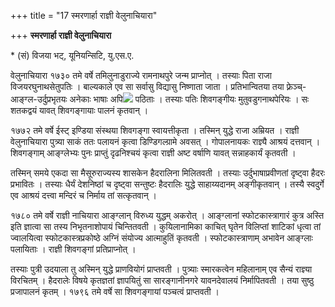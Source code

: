 +++
title = "17 स्मरणार्हा राज्ञी वेलुनाचियारा"

+++
**स्मरणार्हा राज्ञी वेलुनाचियारा**

\* (सं) विजया भट्, यूनियन्सिटि, यु.एस.ए.

वेलुनाचियारा १७३० तमे वर्षे तमिलुनाडुराज्ये रामनाथपुरे जन्म प्राप्नोत् । तस्याः पिता राजा विजयरघुनाथसेतुपतिः । बाल्यकाले एव सा सर्वासु विद्यासु निष्णाता जाता । प्रतिभान्वितया तया फ़्रेञ्च्-आङ्ग्ल-उर्दुप्रभृतयः अनेकाः भाषाः अपि![](magazine_images/img-1661869683Bal2.jpg) पठिताः । तस्याः पतिः शिवगङ्गीयः मुतुवडुगनाथपेरियः । सः शतकद्वयं यावत् शिवगङ्गायाः पालनं कृतवान् ।

१७७२ तमे वर्षे ईस्ट् इण्डिया संस्थया शिवगङ्गा स्वायत्तीकृता । तस्मिन् युद्धे राजा अम्रियत । राज्ञी वेलुनाचियारा पुत्र्या साकं ततः पलायनं कृत्वा डिण्डिगल्ग्रामे अवसत् । गोपालनायकः राज्ञ्यै आश्रयं दत्तवान् । शिवगङ्गाम् आङ्ग्लेभ्यः पुनः प्राप्तुं दृढनिश्चयं कृत्वा राज्ञी अष्ट वर्षाणि यावत् सन्नाहकार्यं कृतवती ।

तस्मिन् समये एकदा सा मैसूरुराज्यस्य शासकेन हैदरालिना मिलितवती । तस्याः उर्दुभाषाप्रवीणतां दृष्ट्वा हैदरः प्रभावितः । तस्याः धैर्यं देशनिष्ठां च दृष्ट्वा सन्तुष्टः हैदरालिः युद्धे साहाय्यदानम् अङ्गीकृतवान् । तस्यै स्वदुर्गे एव आश्रयं दत्त्वा मन्दिरं च निर्माय तां सत्कृतवान् ।

१७८० तमे वर्षे राज्ञी नाचियारा आङ्ग्लान् विरुध्य युद्धम् अकरोत् । आङ्ग्लानां स्फोटकास्त्रागारं कुत्र अस्ति इति ज्ञात्वा सा तस्य निभृतनाशोपायं चिन्तितवती । कुयिलानामिका काचित् घृतेन विलिप्तां शाटिकां धृत्वा तां ज्वालयित्वा स्फोटकास्त्रप्रकोष्ठे अग्निं संयोज्य आत्माहुतिं कृतवती । स्फोटकास्त्राणाम् अभावेन आङ्ग्लाः पलायिताः । राज्ञी शिवगङ्गां प्रतिप्राप्नोत् ।

तस्याः पुत्री उदयाला तु अस्मिन् युद्धे प्राणवियोगं प्राप्तवती । पुत्र्याः स्मारकत्वेन महिलानाम् एव सैन्यं राज्ञ्या विरचितम् । हैदरालेः विषये कृतज्ञतां ज्ञापयितुं सा सारङ्गानीनगरे यावनदेवालयं निर्मापितवती । तया सुष्ठु प्रजापालनं कृतम् । १७९६ तमे वर्षे सा शिवगङ्गायां पञ्चत्वं प्राप्तवती ।

